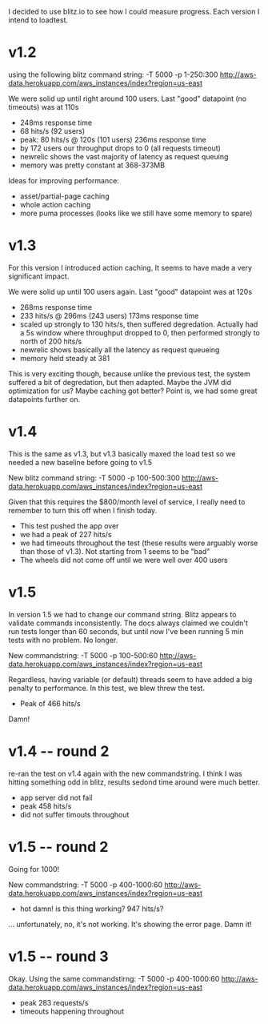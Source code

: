 I decided to use blitz.io to see how I could measure progress. Each version I intend to loadtest.

v1.2
====

using the following blitz command string: -T 5000 -p 1-250:300 http://aws-data.herokuapp.com/aws_instances/index?region=us-east

We were solid up until right around 100 users. Last "good" datapoint (no timeouts) was at 110s
- 248ms response time 
- 68 hits/s (92 users)
- peak: 80 hits/s @ 120s (101 users) 236ms response time
- by 172 users our throughput drops to 0 (all requests timeout)
- newrelic shows the vast majority of latency as request queuing
- memory was pretty constant at 368-373MB 

Ideas for improving performance:
- asset/partial-page caching
- whole action caching
- more puma processes (looks like we still have some memory to spare)

v1.3
====

For this version I introduced action caching. It seems to have made a very significant impact.


We were solid up until 100 users again. Last "good" datapoint was at 120s 
- 268ms response time
- 233 hits/s @ 296ms (243 users) 173ms response time
- scaled up strongly to 130 hits/s, then suffered degredation. Actually had a 5s window where throughput dropped to 0, then performed strongly to north of 200 hits/s
- newrelic shows basically all the latency as request queueing
- memory held steady at 381

This is very exciting though, because unlike the previous test, the system suffered a bit of degredation, but then adapted. Maybe the JVM did optimization for us? Maybe caching got better? Point is, we had some great datapoints further on.

v1.4
====

This is the same as v1.3, but v1.3 basically maxed the load test so we needed a new baseline before going to v1.5

New blitz command string: -T 5000 -p 100-500:300 http://aws-data.herokuapp.com/aws_instances/index?region=us-east 

Given that this requires the $800/month level of service, I really need to remember to turn this off when I finish today.

- This test pushed the app over
- we had a peak of 227 hits/s
- we had timeouts throughout the test (these results were arguably worse than those of v1.3). Not starting from 1 seems to be "bad"
- The wheels did not come off until we were well over 400 users

v1.5
====

In version 1.5 we had to change our command string. Blitz appears to validate commands inconsistently. The docs always claimed we couldn't run tests longer than 60 seconds, but until now I've been running 5 min tests with no problem. No longer.

New commandstring: -T 5000 -p 100-500:60 http://aws-data.herokuapp.com/aws_instances/index?region=us-east

Regardless, having variable (or default) threads seem to have added a big penalty to performance. In this test, we blew threw the test.

- Peak of 466 hits/s

Damn!


v1.4 -- round 2
====

re-ran the test on v1.4 again with the new commandstring. I think I was hitting something odd in blitz, results sedond time around were much better.

- app server did not fail
- peak 458 hits/s
- did not suffer timouts throughout 

v1.5 -- round 2
====

Going for 1000!

New commandstring: -T 5000 -p 400-1000:60 http://aws-data.herokuapp.com/aws_instances/index?region=us-east

- hot damn! is this thing working? 947 hits/s?

... unfortunately, no, it's not working. It's showing the error page. Damn it!

v1.5 -- round 3
====

Okay. Using the same commandstirng: -T 5000 -p 400-1000:60 http://aws-data.herokuapp.com/aws_instances/index?region=us-east

- peak 283 requests/s
- timeouts happening throughout
